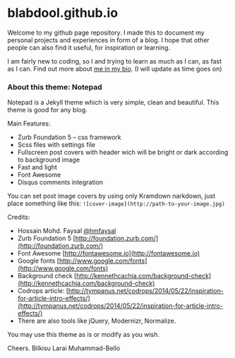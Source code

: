 # blabdool.github.io
Welcome to my github page repository. I made this to document my personal projects and experiences in form of a blog. I hope that other people can also find it useful, for inspiration or learning.

I am fairly new to coding, so I and trying to learn as much as I can, as fast as I can. Find out more about [me in my bio](https://github.com/blabdool). (I will update as time goes on)

### About this theme: Notepad

Notepad is a Jekyll theme which is very simple, clean and beautiful. This theme is good for any blog.

Main Features:

* Zurb Foundation 5 – css framework
* Scss files with settings file
* Fullscreen post covers with header wich will be bright or dark according to background image
* Fast and light
* Font Awesome
* Disqus comments integration

You can set post image covers by using only Kramdown narkdown, just place something like this: `![cover-image](http://path-to-your-image.jpg)`

Credits:
* Hossain Mohd. Faysal [@hmfaysal](https://twitter.com/hmfaysal)
* Zurb Foundation 5 [http://foundation.zurb.com/](http://foundation.zurb.com/)
* Font Awesome [http://fontawesome.io](http://fontawesome.io)
* Google fonts [http://www.google.com/fonts](http://www.google.com/fonts)
* Background check [http://kennethcachia.com/background-check](http://kennethcachia.com/background-check)
* Codrops article: [http://tympanus.net/codrops/2014/05/22/inspiration-for-article-intro-effects/](http://tympanus.net/codrops/2014/05/22/inspiration-for-article-intro-effects/)
* There are also tools like jQuery, Modernizr, Normalize.

You may use this theme as is or modify as you wish.

Cheers.
Bilkisu Larai Muhammad-Bello
